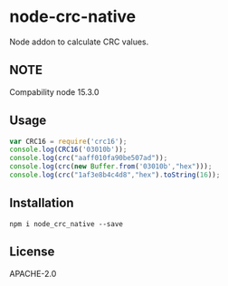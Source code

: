 #  node-crc-native

Node addon to calculate CRC values.

## NOTE
Compability node 15.3.0

## Usage

```javascript
var CRC16 = require('crc16');
console.log(CRC16('03010b'));
console.log(crc("aaff010fa90be507ad"));
console.log(crc(new Buffer.from('03010b',"hex")));
console.log(crc("1af3e8b4c4d8","hex").toString(16));
```

## Installation

```
npm i node_crc_native --save
```

## License
APACHE-2.0
